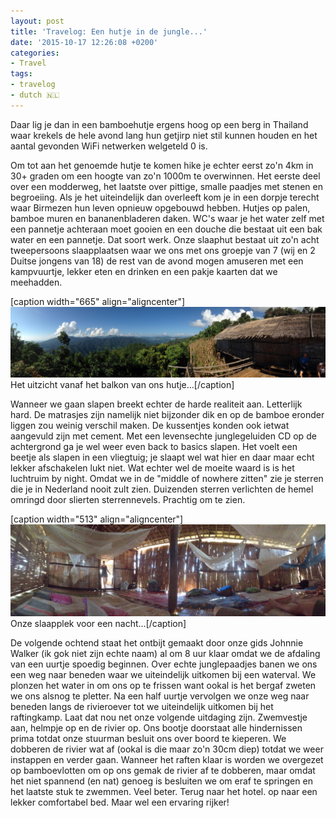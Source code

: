 ```yaml
---
layout: post
title: 'Travelog: Een hutje in de jungle...'
date: '2015-10-17 12:26:08 +0200'
categories:
- Travel
tags:
- travelog
- dutch 🇳🇱
---
```




Daar lig je dan in een bamboehutje ergens hoog op een berg in Thailand waar krekels de hele avond lang hun getjirp niet stil kunnen houden en het aantal gevonden WiFi netwerken welgeteld 0 is.



Om tot aan het genoemde hutje te komen hike je echter eerst zo'n 4km in 30+ graden om een hoogte van zo'n 1000m te overwinnen. Het eerste deel over een modderweg, het laatste over pittige, smalle paadjes met stenen en begroeiing. Als je het uiteindelijk dan overleeft kom je in een dorpje terecht waar Birmezen hun leven opnieuw opgebouwd hebben. Hutjes op palen, bamboe muren en bananenbladeren daken. WC's waar je het water zelf met een pannetje achteraan moet gooien en een douche die bestaat uit een bak water en een pannetje. Dat soort werk. Onze slaaphut bestaat uit zo'n acht tweepersoons slaapplaatsen waar we ons met ons groepje van 7 (wij en 2 Duitse jongens van 18) de rest van de avond mogen amuseren met een kampvuurtje, lekker eten en drinken en een pakje kaarten dat we meehadden.



[caption width="665" align="aligncenter"][![Het uitzicht vanaf het balkon van ons hutje...](/images/posts/IMG_3543.jpg "Het uitzicht vanaf het balkon van ons hutje...")](/images/posts/IMG_3543.jpg) Het uitzicht vanaf het balkon van ons hutje...[/caption]



Wanneer we gaan slapen breekt echter de harde realiteit aan. Letterlijk hard. De matrasjes zijn namelijk niet bijzonder dik en op de bamboe eronder liggen zou weinig verschil maken. De kussentjes konden ook ietwat aangevuld zijn met cement. Met een levensechte junglegeluiden CD op de achtergrond ga je wel weer even back to basics slapen. Het voelt een beetje als slapen in een vliegtuig; je slaapt wel wat hier en daar maar echt lekker afschakelen lukt niet. Wat echter wel de moeite waard is is het luchtruim by night. Omdat we in de "middle of nowhere zitten" zie je sterren die je in Nederland nooit zult zien. Duizenden sterren verlichten de hemel omringd door slierten sterrennevels. Prachtig om te zien.



[caption width="513" align="aligncenter"][![Onze slaapplek voor een nacht...](/images/posts/IMG_3541.jpg "Onze slaapplek voor een nacht...")](/images/posts/IMG_3541.jpg) Onze slaapplek voor een nacht...[/caption]



De volgende ochtend staat het ontbijt gemaakt door onze gids Johnnie Walker (ik gok niet zijn echte naam) al om 8 uur klaar omdat we de afdaling van een uurtje spoedig beginnen. Over echte junglepaadjes banen we ons een weg naar beneden waar we uiteindelijk uitkomen bij een waterval. We plonzen het water in om ons op te frissen want ookal is het bergaf zweten we ons alsnog te pletter. Na een half uurtje vervolgen we onze weg naar beneden langs de rivieroever tot we uiteindelijk uitkomen bij het raftingkamp. Laat dat nou net onze volgende uitdaging zijn. Zwemvestje aan, helmpje op en de rivier op. Ons bootje doorstaat alle hindernissen prima totdat onze stuurman besluit ons over boord te kieperen. We dobberen de rivier wat af (ookal is die maar zo'n 30cm diep) totdat we weer instappen en verder gaan. Wanneer het raften klaar is worden we overgezet op bamboevlotten om op ons gemak de rivier af te dobberen, maar omdat het niet spannend (en nat) genoeg is besluiten we om eraf te springen en het laatste stuk te zwemmen. Veel beter. Terug naar het hotel. op naar een lekker comfortabel bed. Maar wel een ervaring rijker!

